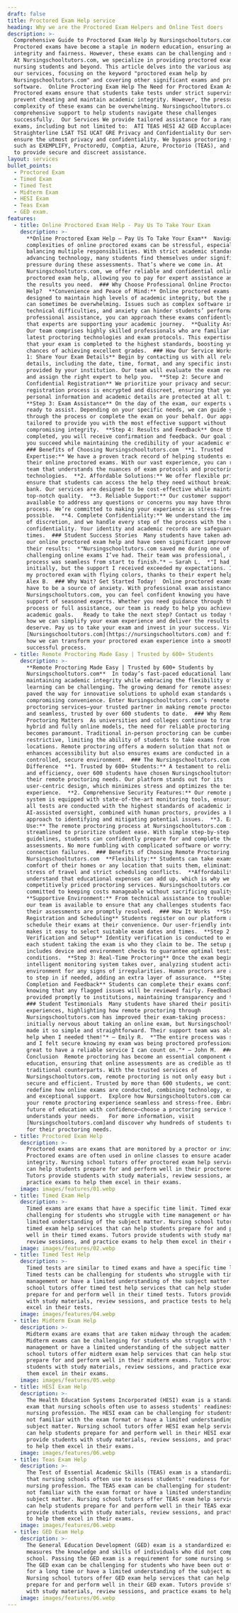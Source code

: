 ```yaml
---
draft: false
title: Proctored Exam Help service
heading: Why we are the Proctored Exam Helpers and Online Test doers
description: >-
  Comprehensive Guide to Proctored Exam Help by Nursingschooltutors.com
  Proctored exams have become a staple in modern education, ensuring academic
  integrity and fairness. However, these exams can be challenging and stressful.
  At Nursingschooltutors.com, we specialize in providing proctored exam help to
  nursing students and beyond. This article delves into the various aspects of
  our services, focusing on the keyword "proctored exam help by
  Nursingschooltutors.com" and covering other significant exams and proctoring
  software.  Online Proctoring Exam Help The Need for Proctored Exam Assistance
  Proctored exams ensure that students take tests under strict supervision to
  prevent cheating and maintain academic integrity. However, the pressure and
  complexity of these exams can be overwhelming. Nursingschooltutors.com offers
  comprehensive support to help students navigate these challenges
  successfully.  Our Services We provide tailored assistance for a range of
  exams, including but not limited to:  ATI TEAS HESI A2 GED Accuplacer exams
  Straighterline LSAT TSI UCAT GRE Privacy and Confidentiality Our services
  ensure the utmost privacy and confidentiality. We bypass proctoring software
  such as EXEMPLIFY, ProctoredU, Comptia, Azure, Proctorio (TEAS), and Honorlock
  to provide secure and discreet assistance.  
layout: services
bullet_points:
  - Proctored Exam
  - Timed Exam
  - Timed Test
  - Midterm Exam
  - HESI Exam
  - Teas Exam
  - GED exam.
features:
  - title: Online Proctored Exam Help - Pay Us To Take Your Exam
    description: >-
      **Online Proctored Exam Help – Pay Us To Take Your Exam**  Navigating the
      complexities of online proctored exams can be stressful, especially when
      balancing multiple responsibilities. With strict academic standards and
      advancing technology, many students find themselves under significant
      pressure during these assessments. That’s where we come in. At
      Nursingschooltutors.com, we offer reliable and confidential online
      proctored exam help, allowing you to pay for expert assistance and achieve
      the results you need.  ### Why Choose Professional Online Proctored Exam
      Help?  **Convenience and Peace of Mind:** Online proctored exams are
      designed to maintain high levels of academic integrity, but the pressure
      can sometimes be overwhelming. Issues such as complex software interfaces,
      technical difficulties, and anxiety can hinder students’ performance. With
      professional assistance, you can approach these exams confidently, knowing
      that experts are supporting your academic journey.  **Quality Assurance:**
      Our team comprises highly skilled professionals who are familiar with the
      latest proctoring technologies and exam protocols. This expertise ensures
      that your exam is completed to the highest standards, boosting your
      chances of achieving excellent grades.  ### How Our Service Works  **Step
      1: Share Your Exam Details** Begin by contacting us with all relevant exam
      details, including the date, time, format, and any specific instructions
      provided by your institution. Our team will evaluate the exam requirements
      and assign the right expert to help you.  **Step 2: Secure and
      Confidential Registration** We prioritize your privacy and security. Our
      registration process is encrypted and discreet, ensuring that your
      personal information and academic details are protected at all times. 
      **Step 3: Exam Assistance** On the day of the exam, our experts will be
      ready to assist. Depending on your specific needs, we can guide you
      through the process or complete the exam on your behalf. Our approach is
      tailored to provide you with the most effective support without
      compromising integrity.  **Step 4: Results and Feedback** Once the exam is
      completed, you will receive confirmation and feedback. Our goal is to help
      you succeed while maintaining the credibility of your academic efforts. 
      ### Benefits of Choosing Nursingschooltutors.com  **1. Trusted
      Expertise:** We have a proven track record of helping students excel in
      their online proctored exams. With our vast experience, you can rely on a
      team that understands the nuances of exam protocols and proctoring
      technologies.  **2. Affordable Solutions:** We offer flexible pricing to
      ensure that students can access the help they need without breaking the
      bank. Our services are designed to be cost-effective while maintaining
      top-notch quality.  **3. Reliable Support:** Our customer support team is
      available to address any questions or concerns you may have throughout the
      process. We’re committed to making your experience as stress-free as
      possible.  **4. Complete Confidentiality:** We understand the importance
      of discretion, and we handle every step of the process with the utmost
      confidentiality. Your identity and academic records are safeguarded at all
      times.  ### Student Success Stories  Many students have taken advantage of
      our online proctored exam help and have seen significant improvements in
      their results:  *"Nursingschooltutors.com saved me during one of the most
      challenging online exams I’ve had. Their team was professional, and the
      process was seamless from start to finish."* – Sarah L.  *"I had doubts
      initially, but the support I received exceeded my expectations. I passed
      my proctored exam with flying colors, thanks to their expert help."* –
      Alex B.  ### Why Wait? Get Started Today!  Online proctored exams don’t
      have to be a source of anxiety. With professional exam assistance from
      Nursingschooltutors.com, you can feel confident knowing you have the
      support of seasoned experts. Whether you need guidance through the exam
      process or full assistance, our team is ready to help you achieve your
      academic goals.   Ready to take the next step? Contact us today to learn
      how we can simplify your exam experience and deliver the results you
      deserve. Pay us to take your exam and invest in your success. Visit
      [Nursingschooltutors.com](https://nursingschooltutors.com) and find out
      how we can transform your proctored exam experience into a smooth and
      successful process.
  - title: Remote Proctoring Made Easy | Trusted by 600+ Students
    description: >-
      **Remote Proctoring Made Easy | Trusted by 600+ Students by
      Nursingschooltutors.com**  In today’s fast-paced educational landscape,
      maintaining academic integrity while embracing the flexibility of online
      learning can be challenging. The growing demand for remote assessments has
      paved the way for innovative solutions to uphold exam standards without
      compromising convenience. Enter Nursingschooltutors.com’s remote
      proctoring services—your trusted partner in making remote proctoring easy
      and seamless, trusted by over 600 students to date.  ### Why Remote
      Proctoring Matters  As universities and colleges continue to transition to
      hybrid and fully online models, the need for reliable proctoring solutions
      becomes paramount. Traditional in-person proctoring can be cumbersome and
      restrictive, limiting the ability of students to take exams from various
      locations. Remote proctoring offers a modern solution that not only
      enhances accessibility but also ensures exams are conducted in a
      controlled, secure environment.  ### The Nursingschooltutors.com
      Difference  **1. Trusted by 600+ Students:** A testament to reliability
      and efficiency, over 600 students have chosen Nursingschooltutors.com for
      their remote proctoring needs. Our platform stands out for its
      user-centric design, which minimizes stress and optimizes the testing
      experience.  **2. Comprehensive Security Features:** Our remote proctoring
      system is equipped with state-of-the-art monitoring tools, ensuring that
      all tests are conducted with the highest standards of academic integrity.
      AI-assisted oversight, combined with human proctors, provides a balanced
      approach to identifying and mitigating potential issues.  **3. Ease of
      Use:** The remote proctoring process at Nursingschooltutors.com is
      streamlined to prioritize student ease. With simple step-by-step
      guidelines, students can confidently prepare for and complete their
      assessments. No more fumbling with complicated software or worrying about
      connection failures.  ### Benefits of Choosing Remote Proctoring by
      Nursingschooltutors.com  **Flexibility:** Students can take exams from the
      comfort of their homes or any location that suits them, eliminating the
      stress of travel and strict scheduling conflicts.  **Affordability:** We
      understand that educational expenses can add up, which is why we offer
      competitively priced proctoring services. Nursingschooltutors.com is
      committed to keeping costs manageable without sacrificing quality. 
      **Supportive Environment:** From technical assistance to troubleshooting,
      our team is available to ensure that any challenges students face during
      their assessments are promptly resolved.  ### How It Works  **Step 1:
      Registration and Scheduling** Students register on our platform and
      schedule their exams at their convenience. Our user-friendly interface
      makes it easy to select suitable exam dates and times.  **Step 2:
      Verification and Setup** Identity verification is conducted to ensure that
      each student taking the exam is who they claim to be. The setup process
      includes device and environment checks to guarantee optimal testing
      conditions.  **Step 3: Real-Time Proctoring** Once the exam begins, our
      intelligent monitoring system takes over, analyzing student activity and
      environment for any signs of irregularities. Human proctors are available
      to step in if needed, adding an extra layer of assurance.  **Step 4:
      Completion and Feedback** Students can complete their exams confidently,
      knowing that any flagged issues will be reviewed fairly. Feedback is
      provided promptly to institutions, maintaining transparency and trust. 
      ### Student Testimonials  Many students have shared their positive
      experiences, highlighting how remote proctoring through
      Nursingschooltutors.com has improved their exam-taking process:  *"I was
      initially nervous about taking an online exam, but Nursingschooltutors.com
      made it so simple and straightforward. Their support team was also a huge
      help when I needed them!"* – Emily R.  *"The entire process was smooth,
      and I felt secure knowing my exam was being proctored professionally. It’s
      great to have a reliable service I can count on."* – John M.  ###
      Conclusion  Remote proctoring has become an essential component of modern
      education, ensuring that online assessments are as credible as their
      traditional counterparts. With the trusted services of
      Nursingschooltutors.com, remote proctoring is not only easy but also
      secure and efficient. Trusted by more than 600 students, we continue to
      redefine how online exams are conducted, combining technology, expertise,
      and exceptional support.  Explore how Nursingschooltutors.com can make
      your remote proctoring experience seamless and stress-free. Embrace the
      future of education with confidence—choose a proctoring service that
      understands your needs.   For more information, visit
      [Nursingschooltutors.com]and discover why hundreds of students trust us
      for their proctoring needs.
  - title: Proctored Exam Help
    description: >-
      Proctored exams are exams that are monitored by a proctor or invigilator.
      Proctored exams are often used in online classes to ensure academic
      integrity. Nursing school tutors offer proctored exam help services that
      can help students prepare for and perform well in their proctored exams.
      Tutors provide students with study materials, review sessions, and
      practice exams to help them excel in their exams.
    image: images/features/01.webp
  - title: Timed Exam Help
    description: >-
      Timed exams are exams that have a specific time limit. Timed exams can be
      challenging for students who struggle with time management or have a
      limited understanding of the subject matter. Nursing school tutors offer
      timed exam help services that can help students prepare for and perform
      well in their timed exams. Tutors provide students with study materials,
      review sessions, and practice exams to help them excel in their exams.
    image: images/features/02.webp
  - title: Timed Test Help
    description: >-
      Timed tests are similar to timed exams and have a specific time limit.
      Timed tests can be challenging for students who struggle with time
      management or have a limited understanding of the subject matter. Nursing
      school tutors offer timed test help services that can help students
      prepare for and perform well in their timed tests. Tutors provide students
      with study materials, review sessions, and practice tests to help them
      excel in their tests.
    image: images/features/04.webp
  - title: Midterm Exam Help
    description: >-
      Midterm exams are exams that are taken midway through the academic term.
      Midterm exams can be challenging for students who struggle with time
      management or have a limited understanding of the subject matter. Nursing
      school tutors offer midterm exam help services that can help students
      prepare for and perform well in their midterm exams. Tutors provide
      students with study materials, review sessions, and practice exams to help
      them excel in their exams.
    image: images/features/05.webp
  - title: HESI Exam Help
    description: >-
      The Health Education Systems Incorporated (HESI) exam is a standardized
      exam that nursing schools often use to assess students' readiness for the
      nursing profession. The HESI exam can be challenging for students who are
      not familiar with the exam format or have a limited understanding of the
      subject matter. Nursing school tutors offer HESI exam help services that
      can help students prepare for and perform well in their HESI exam. Tutors
      provide students with study materials, review sessions, and practice exams
      to help them excel in their exams.
    image: images/features/06.webp
  - title: Teas Exam Help
    description: >-
      The Test of Essential Academic Skills (TEAS) exam is a standardized exam
      that nursing schools often use to assess students' readiness for the
      nursing profession. The TEAS exam can be challenging for students who are
      not familiar with the exam format or have a limited understanding of the
      subject matter. Nursing school tutors offer TEAS exam help services that
      can help students prepare for and perform well in their TEAS exam. Tutors
      provide students with study materials, review sessions, and practice exams
      to help them excel in their exams.
    image: images/features/06.webp
  - title: GED Exam Help
    description: >-
      The General Education Development (GED) exam is a standardized exam that
      measures the knowledge and skills of individuals who did not complete high
      school. Passing the GED exam is a requirement for some nursing schools.
      The GED exam can be challenging for students who have been out of school
      for a long time or have a limited understanding of the subject matter.
      Nursing school tutors offer GED exam help services that can help students
      prepare for and perform well in their GED exam. Tutors provide students
      with study materials, review sessions, and practice exams to help.
    image: images/features/06.webp
---
```


